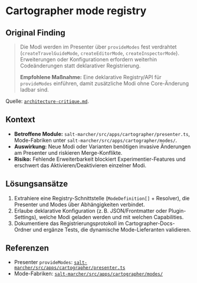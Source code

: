 # Cartographer mode registry

## Original Finding
> Die Modi werden im Presenter über `provideModes` fest verdrahtet (`createTravelGuideMode`, `createEditorMode`, `createInspectorMode`). Erweiterungen oder Konfigurationen erfordern weiterhin Codeänderungen statt deklarativer Registrierung.
>
> **Empfohlene Maßnahme:** Eine deklarative Registry/API für `provideModes` einführen, damit zusätzliche Modi ohne Core-Änderung ladbar sind.

Quelle: [`architecture-critique.md`](../architecture-critique.md).

## Kontext
- **Betroffene Module:** `salt-marcher/src/apps/cartographer/presenter.ts`, Mode-Fabriken unter `salt-marcher/src/apps/cartographer/modes/`.
- **Auswirkung:** Neue Modi oder Varianten benötigen invasive Änderungen am Presenter und riskieren Merge-Konflikte.
- **Risiko:** Fehlende Erweiterbarkeit blockiert Experimentier-Features und erschwert das Aktivieren/Deaktivieren einzelner Modi.

## Lösungsansätze
1. Extrahiere eine Registry-Schnittstelle (`ModeDefinition[]` + Resolver), die Presenter und Modes über Abhängigkeiten verbindet.
2. Erlaube deklarative Konfiguration (z. B. JSON/Frontmatter oder Plugin-Settings), welche Modi geladen werden und mit welchen Capabilities.
3. Dokumentiere das Registrierungsprotokoll im Cartographer-Docs-Ordner und ergänze Tests, die dynamische Mode-Lieferanten validieren.

## Referenzen
- Presenter `provideModes`: [`salt-marcher/src/apps/cartographer/presenter.ts`](../salt-marcher/src/apps/cartographer/presenter.ts)
- Mode-Fabriken: [`salt-marcher/src/apps/cartographer/modes/`](../salt-marcher/src/apps/cartographer/modes/)
